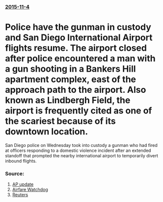 ### [2015-11-4](/news/2015/11/4/index.md)

# Police have the gunman in custody and San Diego International Airport flights resume. The airport closed after police encountered a man with a gun shooting in a Bankers Hill apartment complex, east of the approach path to the airport. Also known as Lindbergh Field, the airport is frequently cited as one of the scariest because of its downtown location. 

San Diego police on Wednesday took into custody a gunman who had fired at officers responding to a domestic violence incident after an extended standoff that prompted the nearby international airport to temporarily divert inbound flights.


### Source:

1. [AP update](http://bigstory.ap.org/article/fe3ac41a949f4d78bc75ae0335415eb4/landings-halted-san-diego-airport-due-nearby-shooter)
2. [Airfare Watchdog](http://www.airfarewatchdog.com/pages/11876890/)
3. [Reuters](http://www.reuters.com/article/2015/11/04/us-california-shooting-idUSKCN0ST2Q020151104#TXv3KE9G2e77tXWD.97)
